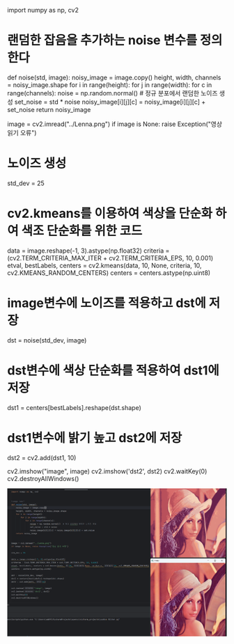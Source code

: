 import numpy as np, cv2

# 랜덤한 잡음을 추가하는 noise 변수를 정의한다

def noise(std, image):
noisy_image = image.copy()
height, width, channels = noisy_image.shape
for i in range(height):
for j in range(width):
for c in range(channels):
noise = np.random.normal()  # 정규 분포에서 랜덤한 노이즈 생성
set_noise = std * noise
noisy_image[i][j][c] = noisy_image[i][j][c] + set_noise
return noisy_image

image = cv2.imread("../Lenna.png")
if image is None: raise Exception("영상 읽기 오류")

# 노이즈 생성

std_dev = 25

# cv2.kmeans를 이용하여 색상을 단순화 하여 색조 단순화를 위한 코드

data = image.reshape(-1, 3).astype(np.float32)
criteria = (cv2.TERM_CRITERIA_MAX_ITER + cv2.TERM_CRITERIA_EPS, 10, 0.001)
etval, bestLabels, centers = cv2.kmeans(data, 10, None, criteria, 10, cv2.KMEANS_RANDOM_CENTERS)
centers = centers.astype(np.uint8)

# image변수에 노이즈를 적용하고 dst에 저장

dst = noise(std_dev, image)

# dst변수에 색상 단순화를 적용하여 dst1에 저장

dst1 = centers[bestLabels].reshape(dst.shape)

# dst1변수에 밝기 높고 dst2에 저장

dst2 = cv2.add(dst1, 10)

cv2.imshow("image", image)
cv2.imshow('dst2', dst2)
cv2.waitKey(0)
cv2.destroyAllWindows()

![custom.png](custom.png)